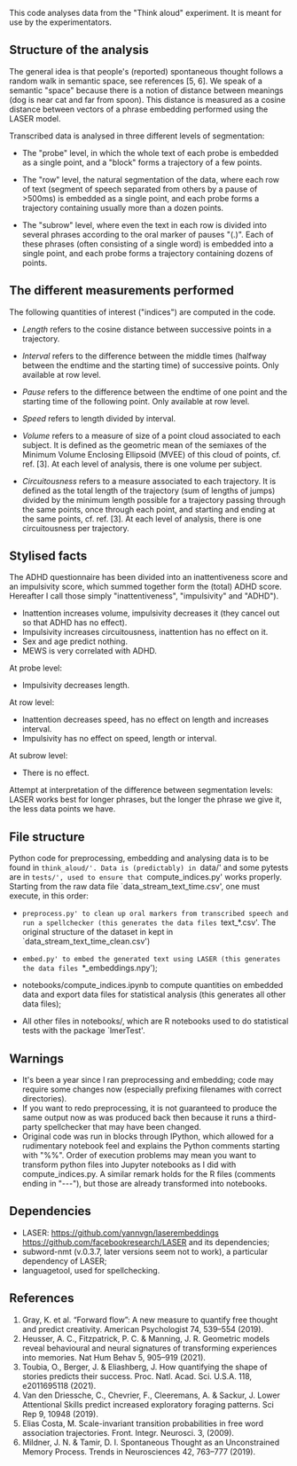 This code analyses data from the "Think aloud" experiment. It is meant for use by the experimentators.


Structure of the analysis
-------------------------

The general idea is that people's (reported) spontaneous thought follows a random walk in semantic space, see references [5, 6]. We speak of a semantic "space" because there is a notion of distance between meanings (dog is near cat and far from spoon). This distance is measured as a cosine distance between vectors of a phrase embedding performed using the LASER model.

Transcribed data is analysed in three different levels of segmentation:
- The "probe" level, in which the whole text of each probe is embedded as a single point, and a "block" forms a trajectory of a few points.

- The "row" level, the natural segmentation of the data, where each row of text (segment of speech separated from others by a pause of >500ms) is embedded as a single point, and each probe forms a trajectory containing usually more than a dozen points.

- The "subrow" level, where even the text in each row is divided into several phrases according to the oral marker of pauses "(.)". Each of these phrases (often consisting of a single word) is embedded into a single point, and each probe forms a trajectory containing dozens of points.

The different measurements performed
------------------------------------

The following quantities of interest ("indices") are computed in the code.

- *Length* refers to the cosine distance between successive points in a trajectory.

- *Interval* refers to the difference between the middle times (halfway between the endtime and the starting time) of successive points. Only available at row level.

- *Pause* refers to the difference between the endtime of one point and the starting time of the following point. Only available at row level.

- *Speed* refers to length divided by interval.

- *Volume* refers to a measure of size of a point cloud associated to each subject. It is defined as the geometric mean of the semiaxes of the Minimum Volume Enclosing Ellipsoid (MVEE) of this cloud of points, cf. ref. [3]. At each level of analysis, there is one volume per subject.

- *Circuitousness* refers to a measure associated to each trajectory. It is defined as the total length of the trajectory (sum of lengths of jumps) divided by the minimum length possible for a trajectory passing through the same points, once through each point, and starting and ending at the same points, cf. ref. [3]. At each level of analysis, there is one circuitousness per trajectory.

Stylised facts
--------------

The ADHD questionnaire has been divided into an inattentiveness score and an impulsivity score, which summed together form the (total) ADHD score. Hereafter I call those simply "inattentiveness", "impulsivity" and "ADHD").

- Inattention increases volume, impulsivity decreases it (they cancel out so that ADHD has no effect).
- Impulsivity increases circuitousness, inattention has no effect on it.
- Sex and age predict nothing.
- MEWS is very correlated with ADHD.

At probe level:
- Impulsivity decreases length.

At row level:
- Inattention decreases speed, has no effect on length and increases interval.
- Impulsivity has no effect on speed, length or interval.

At subrow level:
- There is no effect.

Attempt at interpretation of the difference between segmentation levels: LASER works best for longer phrases, but the longer the phrase we give it, the less data points we have.

File structure
--------------

Python code for preprocessing, embedding and analysing data is to be found in `think_aloud/'. Data is (predictably) in `data/' and some pytests are in `tests/', used to ensure that `compute_indices.py' works properly. Starting from the raw data file `data_stream_text_time.csv', one must execute, in this order:

- `preprocess.py' to clean up oral markers from transcribed speech and run a spellchecker (this generates the data files `text_*.csv'. The original structure of the dataset in kept in `data_stream_text_time_clean.csv')

- `embed.py' to embed the generated text using LASER (this generates the data files `*_embeddings.npy');

- notebooks/compute_indices.ipynb to compute quantities on embedded data and export data files for statistical analysis (this generates all other data files);

- All other files in notebooks/, which are R notebooks used to do statistical tests with the package `lmerTest'.


Warnings
--------

- It's been a year since I ran preprocessing and embedding; code may require some changes now (especially prefixing filenames with correct directories).
- If you want to redo preprocessing, it is not guaranteed to produce the same output now as was produced back then because it runs a third-party spellchecker that may have been changed.
- Original code was run in blocks through IPython, which allowed for a rudimentary notebook feel and explains the Python comments starting with "%%". Order of execution problems may mean you want to transform python files into Jupyter notebooks as I did with compute_indices.py. A similar remark holds for the R files (comments ending in "---"), but those are already transformed into notebooks.

Dependencies
------------

- LASER: https://github.com/yannvgn/laserembeddings https://github.com/facebookresearch/LASER and its dependencies;
- subword-nmt (v.0.3.7, later versions seem not to work), a particular dependency of LASER;
- languagetool, used for spellchecking.

References
----------

1. Gray, K. et al. “Forward flow”: A new measure to quantify free thought and predict creativity. American Psychologist 74, 539–554 (2019).
2. Heusser, A. C., Fitzpatrick, P. C. & Manning, J. R. Geometric models reveal behavioural and neural signatures of transforming experiences into memories. Nat Hum Behav 5, 905–919 (2021).
3. Toubia, O., Berger, J. & Eliashberg, J. How quantifying the shape of stories predicts their success. Proc. Natl. Acad. Sci. U.S.A. 118, e2011695118 (2021).
4. Van den Driessche, C., Chevrier, F., Cleeremans, A. & Sackur, J. Lower Attentional Skills predict increased exploratory foraging patterns. Sci Rep 9, 10948 (2019).
5. Elias Costa, M. Scale-invariant transition probabilities in free word association trajectories. Front. Integr. Neurosci. 3, (2009).
6. Mildner, J. N. & Tamir, D. I. Spontaneous Thought as an Unconstrained Memory Process. Trends in Neurosciences 42, 763–777 (2019).
